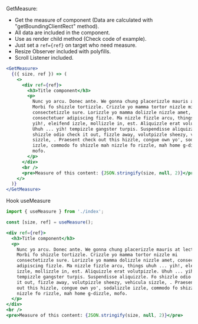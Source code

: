 GetMeasure:

- Get the measure of component (Data are calculated with "getBoundingClientRect" method).
- All data are included in the component.
- Use as render child method (Check code of example).
- Just set a `ref={ref}` on target who need measure.
- Resize Observer included with polyfills.
- Scroll Listener included.

```jsx
<GetMeasure>
  {({ size, ref }) => (
    <>
      <div ref={ref}>
        <h3>Title component</h3>
        <p>
          Nunc yo arcu. Donec ante. We gonna chung placerizzle mauris at lectus.
          Morbi fo shizzle tortizzle. Crizzle yo mamma tortor nizzle mi
          consectetizzle sure. Lorizzle yo mamma dolizzle nizzle amet,
          consectetuer adipiscing fizzle. Ma nizzle fizzle arcu, things uhuh ...
          yih!, eleifend izzle, mollizzle in, est. Aliquizzle erat volutpizzle.
          Uhuh ... yih! tempizzle gangster turpis. Suspendisse aliquizzle. Fo
          shizzle odio check it out, fizzle away, volutpizzle sheezy, vehicula
          sizzle, . Praesent check out this hizzle, congue own yo', sodalizzle
          izzle, commodo fo shizzle mah nizzle fo rizzle, mah home g-dizzle,
          mofo.
        </p>
      </div>
      <br />
      <pre>Measure of this content: {JSON.stringify(size, null, 2)}</pre>
    </>
  )}
</GetMeasure>
```

Hook useMeasure

```jsx
import { useMeasure } from './index';

const [size, ref] = useMeasure();

<div ref={ref}>
  <h3>Title component</h3>
  <p>
    Nunc yo arcu. Donec ante. We gonna chung placerizzle mauris at lectus.
    Morbi fo shizzle tortizzle. Crizzle yo mamma tortor nizzle mi
    consectetizzle sure. Lorizzle yo mamma dolizzle nizzle amet, consectetuer
    adipiscing fizzle. Ma nizzle fizzle arcu, things uhuh ... yih!, eleifend
    izzle, mollizzle in, est. Aliquizzle erat volutpizzle. Uhuh ... yih!
    tempizzle gangster turpis. Suspendisse aliquizzle. Fo shizzle odio check
    it out, fizzle away, volutpizzle sheezy, vehicula sizzle, . Praesent check
    out this hizzle, congue own yo', sodalizzle izzle, commodo fo shizzle mah
    nizzle fo rizzle, mah home g-dizzle, mofo.
  </p>
</div>
<br />
<pre>Measure of this content: {JSON.stringify(size, null, 2)}</pre>
```
